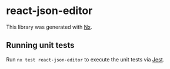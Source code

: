 # react-json-editor

This library was generated with [Nx](https://nx.dev).

## Running unit tests

Run `nx test react-json-editor` to execute the unit tests via [Jest](https://jestjs.io).
